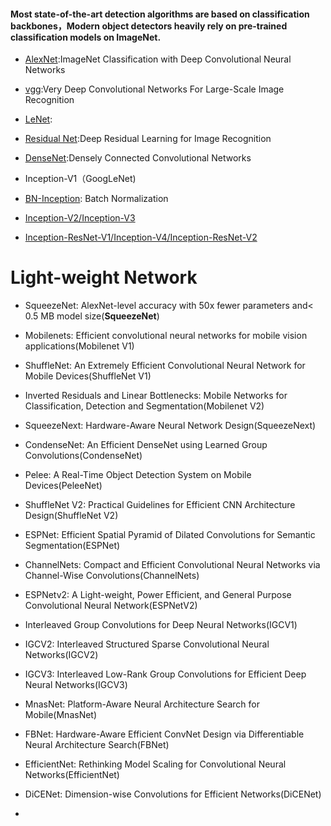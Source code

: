 #### Most state-of-the-art detection algorithms are based on classification backbones，Modern object detectors heavily rely on pre-trained classification models on ImageNet.




- [AlexNet](https://papers.nips.cc/paper/4824-imagenet-classification-with-deep-convolutional-neural-networks.pdf ):ImageNet Classification with Deep Convolutional Neural Networks    
- [vgg](https://arxiv.org/pdf/1409.1556.pdf ):Very Deep Convolutional Networks For Large-Scale Image Recognition    
- [LeNet](https://arxiv.org/pdf/1409.4842.pdf ):  
- [Residual Net](https://arxiv.org/pdf/1512.03385.pdf ):Deep Residual Learning for Image Recognition   
- [DenseNet](https://arxiv.org/pdf/1608.06993.pdf ):Densely Connected Convolutional Networks

- Inception-V1（GoogLeNet)
- [BN-Inception](https://arxiv.org/abs/1502.03167): Batch Normalization
- [Inception-V2/Inception-V3](https://arxiv.org/abs/1512.00567)
- [Inception-ResNet-V1/Inception-V4/Inception-ResNet-V2](https://arxiv.org/abs/1602.07261)

# Light-weight Network
- SqueezeNet: AlexNet-level accuracy with 50x fewer parameters and< 0.5 MB model size(**SqueezeNet**)
- Mobilenets: Efficient convolutional neural networks for mobile vision applications(Mobilenet V1)
- ShuffleNet: An Extremely Efficient Convolutional Neural Network for Mobile Devices(ShuffleNet V1)
- Inverted Residuals and Linear Bottlenecks: Mobile Networks for Classification, Detection and Segmentation(Mobilenet V2)
- SqueezeNext: Hardware-Aware Neural Network Design(SqueezeNext)
- CondenseNet: An Efficient DenseNet using Learned Group Convolutions(CondenseNet)
- Pelee: A Real-Time Object Detection System on Mobile Devices(PeleeNet)
- ShuffleNet V2: Practical Guidelines for Efficient CNN Architecture Design(ShuffleNet V2)
- ESPNet: Efficient Spatial Pyramid of Dilated Convolutions for Semantic Segmentation(ESPNet)
- ChannelNets: Compact and Efficient Convolutional Neural Networks via Channel-Wise Convolutions(ChannelNets)
- ESPNetv2: A Light-weight, Power Efficient, and General Purpose Convolutional Neural Network(ESPNetV2)
- Interleaved Group Convolutions for Deep Neural Networks(IGCV1)
- IGCV2: Interleaved Structured Sparse Convolutional Neural Networks(IGCV2)
- IGCV3: Interleaved Low-Rank Group Convolutions for Efficient Deep Neural Networks(IGCV3)
- MnasNet: Platform-Aware Neural Architecture Search for Mobile(MnasNet)
- FBNet: Hardware-Aware Efficient ConvNet Design via Differentiable Neural Architecture Search(FBNet)
- EfficientNet: Rethinking Model Scaling for Convolutional Neural Networks(EfficientNet)
- DiCENet: Dimension-wise Convolutions for Efficient Networks(DiCENet)

- 
